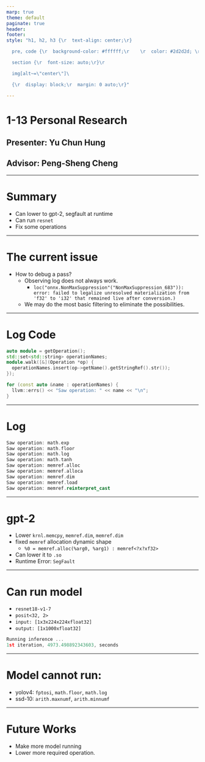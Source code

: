 ```yaml
---
marp: true
theme: default
paginate: true
header: 
footer: 
style: "h1, h2, h3 {\r  text-align: center;\r}

  pre, code {\r  background-color: #ffffff;\r    \r  color: #2d2d2d; \r  \r  font-size: auto;\r }\r

  section {\r  font-size: auto;\r}\r

  img[alt~=\"center\"]\ 

  {\r  display: block;\r  margin: 0 auto;\r}"

---
```


# 1-13 Personal Research
## Presenter: Yu Chun Hung
## Advisor: Peng-Sheng Cheng

---

# Summary

- Can lower to gpt-2, segfault at runtime
- Can run `resnet`
- Fix some operations

---
# The current issue

- How to debug a pass?
	- Observing log does not always work.
		- `loc("onnx.NonMaxSuppression"("NonMaxSuppression_683")): error: failed to legalize unresolved materialization from 'f32' to 'i32' that remained live after conversion.)`
	- We may do the most basic filtering to eliminate the possibilities.

---
# Log Code

```cpp
auto module = getOperation();
std::set<std::string> operationNames;
module.walk([&](Operation *op) {
  operationNames.insert(op->getName().getStringRef().str());
});

for (const auto &name : operationNames) {
  llvm::errs() << "Saw operation: " << name << "\n";
}
```

---
# Log 

```cpp
Saw operation: math.exp
Saw operation: math.floor
Saw operation: math.log
Saw operation: math.tanh
Saw operation: memref.alloc
Saw operation: memref.alloca
Saw operation: memref.dim
Saw operation: memref.load
Saw operation: memref.reinterpret_cast
```

---
# gpt-2

- Lower `krnl.memcpy`, `memref.dim`, `memref.dim`
- fixed `memref` allocation dynamic shape
	- `%0 = memref.alloc(%arg0, %arg1) : memref<?x?xf32>`
- Can lower it to `.so`
- Runtime Error: `SegFault`

---
# Can run model

- `resnet18-v1-7` 
- `posit<32, 2>`
- `input: [1x3x224x224xfloat32]`
- `output: [1x1000xfloat32]`
```cpp
Running inference ...
1st iteration, 4973.498892343603, seconds
```

---
# Model cannot run:

- yolov4: `fptosi`, `math.floor`, `math.log`
- ssd-10: `arith.maxnumf`, `arith.minnumf`

---

# Future Works

- Make more model running
- Lower more required operation.